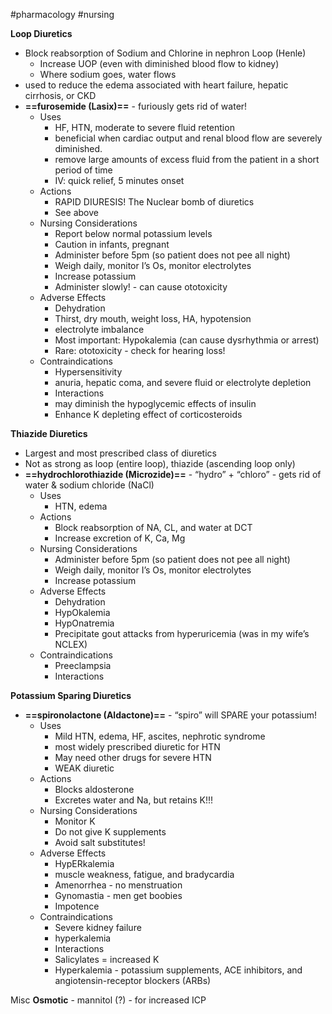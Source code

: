 #pharmacology #nursing 

**Loop Diuretics**
- Block reabsorption of Sodium and Chlorine in nephron Loop (Henle)
	- Increase UOP (even with diminished blood flow to kidney)
	- Where sodium goes, water flows
- used to reduce the edema associated with heart failure, hepatic cirrhosis, or CKD
- **==furosemide (Lasix)==** - furiously gets rid of water!
	- Uses
		- HF, HTN, moderate to severe fluid retention 
		- beneficial when cardiac output and renal blood flow are severely diminished.
		- remove large amounts of excess fluid from the patient in a short period of time
		- IV: quick relief, 5 minutes onset
	- Actions
		- RAPID DIURESIS! The Nuclear bomb of diuretics
		- See above
	- Nursing Considerations
		- Report below normal potassium levels
		- Caution in infants, pregnant
		- Administer before 5pm (so patient does not pee all night)
		- Weigh daily, monitor I’s Os, monitor electrolytes
		- Increase potassium
		- Administer slowly! - can cause ototoxicity
	- Adverse Effects
		- Dehydration
		- Thirst, dry mouth, weight loss, HA, hypotension
		- electrolyte imbalance
		- Most important: Hypokalemia (can cause dysrhythmia or arrest)
		- Rare: ototoxicity - check for hearing loss!
	- Contraindications
		- Hypersensitivity
		- anuria, hepatic coma, and severe fluid or electrolyte depletion
		- Interactions
		- may diminish the hypoglycemic effects of insulin
		- Enhance K depleting effect of corticosteroids

**Thiazide Diuretics**
- Largest and most prescribed class of diuretics
- Not as strong as loop (entire loop), thiazide (ascending loop only)
- **==hydrochlorothiazide (Microzide)==**  - “hydro” + “chloro” - gets rid of  water & sodium chloride (NaCl)
	- Uses
		- HTN, edema
	- Actions
		- Block reabsorption of  NA, CL, and water at DCT
		- Increase excretion of K, Ca, Mg
	- Nursing Considerations
		- Administer before 5pm (so patient does not pee all night)
		- Weigh daily, monitor I’s Os, monitor electrolytes
		- Increase potassium
	- Adverse Effects
		- Dehydration
		- HypOkalemia
		- HypOnatremia
		- Precipitate gout attacks from hyperuricemia (was in my wife’s NCLEX)
	- Contraindications
		- Preeclampsia 
		- Interactions

**Potassium Sparing Diuretics**
- **==spironolactone (Aldactone)==** - “spiro” will SPARE your potassium! 
	- Uses
		- Mild HTN, edema, HF, ascites, nephrotic syndrome
		- most widely prescribed diuretic for HTN
		- May need other drugs for severe HTN
		- WEAK diuretic
	- Actions
		- Blocks aldosterone
		- Excretes water and Na, but retains K!!!
	- Nursing Considerations
		- Monitor K
		- Do not give K supplements
		- Avoid salt substitutes!
	- Adverse Effects
		- HypERkalemia
		- muscle weakness, fatigue, and bradycardia
		- Amenorrhea - no menstruation
		- Gynomastia - men get boobies
		- Impotence
	- Contraindications
		- Severe kidney failure
		- hyperkalemia
		- Interactions
		- Salicylates = increased K
		- Hyperkalemia - potassium supplements, ACE inhibitors, and angiotensin-receptor blockers (ARBs)

Misc
**Osmotic** - mannitol (?) - for increased ICP
